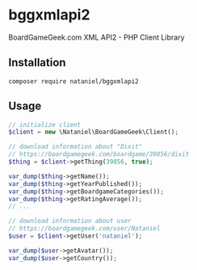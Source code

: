 # bggxmlapi2
BoardGameGeek.com XML API2 - PHP Client Library

## Installation
```
composer require nataniel/bggxmlapi2
```

## Usage
```php
// initialize client
$client = new \Nataniel\BoardGameGeek\Client();

// download information about "Dixit"
// https://boardgamegeek.com/boardgame/39856/dixit
$thing = $client->getThing(39856, true);

var_dump($thing->getName());
var_dump($thing->getYearPublished());
var_dump($thing->getBoardgameCategories());
var_dump($thing->getRatingAverage());
// ...

// download information about user
// https://boardgamegeek.com/user/Nataniel
$user = $client->getUser('nataniel');

var_dump($user->getAvatar());
var_dump($user->getCountry());
```

